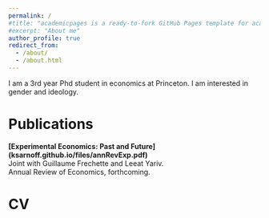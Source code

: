 ```yaml
---
permalink: /
#title: "academicpages is a ready-to-fork GitHub Pages template for academic personal websites"
#excerpt: "About me"
author_profile: true
redirect_from: 
  - /about/
  - /about.html
---
```


I am a 3rd year Phd student in economics at Princeton. I am interested in gender and ideology.

<h1> Publications </h1>
<b>[Experimental Economics: Past and Future](ksarnoff.github.io/files/annRevExp.pdf)</b> <br>
Joint with Guillaume Frechette and Leeat Yariv.  <br>
Annual Review of Economics, forthcoming.

<h1> CV </h1>
